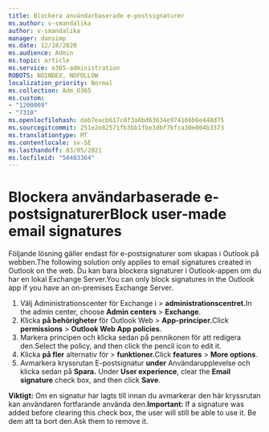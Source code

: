```yaml
---
title: Blockera användarbaserade e-postsignaturer
ms.author: v-smandalika
author: v-smandalika
manager: dansimp
ms.date: 12/18/2020
ms.audience: Admin
ms.topic: article
ms.service: o365-administration
ROBOTS: NOINDEX, NOFOLLOW
localization_priority: Normal
ms.collection: Adm_O365
ms.custom:
- "1200009"
- "7310"
ms.openlocfilehash: dab7eacb617c8f3a8bd63634e974166b6e448d75
ms.sourcegitcommit: 251e2e82571fb3bb1fbe3dbf7bfca30e004b3373
ms.translationtype: MT
ms.contentlocale: sv-SE
ms.lasthandoff: 03/05/2021
ms.locfileid: "50483364"
---
```

# <a name="block-user-made-email-signatures"></a><span data-ttu-id="60fed-102">Blockera användarbaserade e-postsignaturer</span><span class="sxs-lookup"><span data-stu-id="60fed-102">Block user-made email signatures</span></span>

<span data-ttu-id="60fed-103">Följande lösning gäller endast för e-postsignaturer som skapas i Outlook på webben.</span><span class="sxs-lookup"><span data-stu-id="60fed-103">The following solution only applies to email signatures created in Outlook on the web.</span></span> <span data-ttu-id="60fed-104">Du kan bara blockera signaturer i Outlook-appen om du har en lokal Exchange Server.</span><span class="sxs-lookup"><span data-stu-id="60fed-104">You can only block signatures in the Outlook app if you have an on-premises Exchange Server.</span></span>

1. <span data-ttu-id="60fed-105">Välj Administrationscenter för Exchange i  >  **administrationscentret.**</span><span class="sxs-lookup"><span data-stu-id="60fed-105">In the admin center, choose **Admin centers** > **Exchange**.</span></span>
2. <span data-ttu-id="60fed-106">Klicka **på behörigheter** för Outlook Web  >  **App-principer.**</span><span class="sxs-lookup"><span data-stu-id="60fed-106">Click **permissions** > **Outlook Web App policies**.</span></span>
3. <span data-ttu-id="60fed-107">Markera principen och klicka sedan på pennikonen för att redigera den.</span><span class="sxs-lookup"><span data-stu-id="60fed-107">Select the policy, and then click the pencil icon to edit it.</span></span>
4. <span data-ttu-id="60fed-108">Klicka **på fler** alternativ för  >  **funktioner.**</span><span class="sxs-lookup"><span data-stu-id="60fed-108">Click **features** > **More options**.</span></span>
5. <span data-ttu-id="60fed-109">Avmarkera kryssrutan E-postsignatur **under** Användarupplevelse och klicka sedan på **Spara.** </span><span class="sxs-lookup"><span data-stu-id="60fed-109">Under **User experience**, clear the **Email signature** check box, and then click **Save**.</span></span>

<span data-ttu-id="60fed-110">**Viktigt:** Om en signatur har lagts till innan du avmarkerar den här kryssrutan kan användaren fortfarande använda den.</span><span class="sxs-lookup"><span data-stu-id="60fed-110">**Important:** If a signature was added before clearing this check box, the user will still be able to use it.</span></span> <span data-ttu-id="60fed-111">Be dem att ta bort den.</span><span class="sxs-lookup"><span data-stu-id="60fed-111">Ask them to remove it.</span></span>
